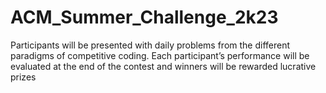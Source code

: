 # ACM_Summer_Challenge_2k23
Participants will be presented with daily problems from the different paradigms of competitive coding. Each participant’s performance will be evaluated at the end of the contest and winners will be rewarded lucrative prizes 
